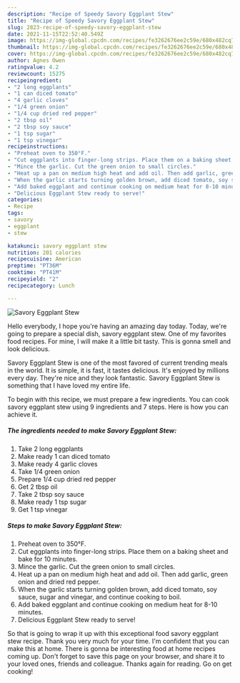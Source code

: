 ```yaml
---
description: "Recipe of Speedy Savory Eggplant Stew"
title: "Recipe of Speedy Savory Eggplant Stew"
slug: 2823-recipe-of-speedy-savory-eggplant-stew
date: 2021-11-15T22:52:40.549Z
image: https://img-global.cpcdn.com/recipes/fe3262676ee2c59e/680x482cq70/savory-eggplant-stew-recipe-main-photo.jpg
thumbnail: https://img-global.cpcdn.com/recipes/fe3262676ee2c59e/680x482cq70/savory-eggplant-stew-recipe-main-photo.jpg
cover: https://img-global.cpcdn.com/recipes/fe3262676ee2c59e/680x482cq70/savory-eggplant-stew-recipe-main-photo.jpg
author: Agnes Owen
ratingvalue: 4.2
reviewcount: 15275
recipeingredient:
- "2 long eggplants"
- "1 can diced tomato"
- "4 garlic cloves"
- "1/4 green onion"
- "1/4 cup dried red pepper"
- "2 tbsp oil"
- "2 tbsp soy sauce"
- "1 tsp sugar"
- "1 tsp vinegar"
recipeinstructions:
- "Preheat oven to 350°F."
- "Cut eggplants into finger-long strips. Place them on a baking sheet and bake for 10 minutes."
- "Mince the garlic. Cut the green onion to small circles."
- "Heat up a pan on medium high heat and add oil. Then add garlic, green onion and dried red pepper."
- "When the garlic starts turning golden brown, add diced tomato, soy sauce, sugar and vinegar, and continue cooking to boil."
- "Add baked eggplant and continue cooking on medium heat for 8-10 minutes."
- "Delicious Eggplant Stew ready to serve!"
categories:
- Recipe
tags:
- savory
- eggplant
- stew

katakunci: savory eggplant stew 
nutrition: 201 calories
recipecuisine: American
preptime: "PT36M"
cooktime: "PT41M"
recipeyield: "2"
recipecategory: Lunch

---
```



![Savory Eggplant Stew](https://img-global.cpcdn.com/recipes/fe3262676ee2c59e/680x482cq70/savory-eggplant-stew-recipe-main-photo.jpg)

Hello everybody, I hope you're having an amazing day today. Today, we're going to prepare a special dish, savory eggplant stew. One of my favorites food recipes. For mine, I will make it a little bit tasty. This is gonna smell and look delicious.

Savory Eggplant Stew is one of the most favored of current trending meals in the world. It is simple, it is fast, it tastes delicious. It's enjoyed by millions every day. They're nice and they look fantastic. Savory Eggplant Stew is something that I have loved my entire life.




To begin with this recipe, we must prepare a few ingredients. You can cook savory eggplant stew using 9 ingredients and 7 steps. Here is how you can achieve it.

<!--inarticleads1-->

##### The ingredients needed to make Savory Eggplant Stew:

1. Take 2 long eggplants
1. Make ready 1 can diced tomato
1. Make ready 4 garlic cloves
1. Take 1/4 green onion
1. Prepare 1/4 cup dried red pepper
1. Get 2 tbsp oil
1. Take 2 tbsp soy sauce
1. Make ready 1 tsp sugar
1. Get 1 tsp vinegar




<!--inarticleads2-->

##### Steps to make Savory Eggplant Stew:

1. Preheat oven to 350°F.
1. Cut eggplants into finger-long strips. Place them on a baking sheet and bake for 10 minutes.
1. Mince the garlic. Cut the green onion to small circles.
1. Heat up a pan on medium high heat and add oil. Then add garlic, green onion and dried red pepper.
1. When the garlic starts turning golden brown, add diced tomato, soy sauce, sugar and vinegar, and continue cooking to boil.
1. Add baked eggplant and continue cooking on medium heat for 8-10 minutes.
1. Delicious Eggplant Stew ready to serve!




So that is going to wrap it up with this exceptional food savory eggplant stew recipe. Thank you very much for your time. I'm confident that you can make this at home. There is gonna be interesting food at home recipes coming up. Don't forget to save this page on your browser, and share it to your loved ones, friends and colleague. Thanks again for reading. Go on get cooking!
